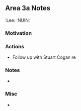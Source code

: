 ## Area 3a Notes
:Lee: :NUIN: 

### Motivation

### Actions
- Follow up with Stuart Cogan re
### Notes
- 

### Misc
- 

